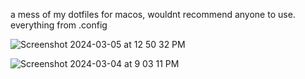 a mess of my dotfiles for macos, wouldnt recommend anyone to use.
everything from .config

![Screenshot 2024-03-05 at 12 50 32 PM](https://github.com/jacknormand/dotfiles/assets/21299000/e181f509-9803-4914-b165-f46c6c02bb77)


![Screenshot 2024-03-04 at 9 03 11 PM](https://github.com/jacknormand/dotfiles/assets/21299000/c3460f08-da49-4f4a-8f76-0a00ebfc2c89)

